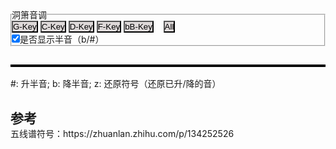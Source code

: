 


<style>
    * {
    margin: 0;
    padding: 0;
    }
    tr {
        border: 1;
        padding: 0;
    }
    td {
        border: 1;
        padding: 0;
    }
    button {
        background-color: rgb(222, 217, 217);
    }
    .back {
        border-color:red;
    }
    /* canvas {
        border: 1px solid black;
    } */
</style>
    



<fieldset>
    <legend>洞箫音调</legend>
    <button id="G-Key-button" onclick="myFunction('G-Key')">G-Key</button>  
    <button id="C-Key-button" onclick="myFunction('C-Key')">C-Key</button>  
    <button id="D-Key-button" onclick="myFunction('D-Key')">D-Key</button>  
    <button id="F-Key-button" onclick="myFunction('F-Key')">F-Key</button>  
    <button id="bB-Key-button" onclick="myFunction('bB-Key')">bB-Key</button>
     &nbsp; &nbsp;<button id="All-Key-button" onclick="myFunction('All')">All</button>  
    <br> <input type="checkbox" name="showHalf" id="showHalfChk" checked="True" onclick="myChkFunction()">是否显示半音（b/#）
    <br> 
</fieldset>

<div>
    <h2 id="Current-Key"></h2>
    <table id="Key-Table" border="2" bordercolor="black"></table>  
    #: 升半音; b: 降半音; z: 还原符号（还原已升/降的音）
</div>


<h2>参考</h2>  
五线谱符号：https://zhuanlan.zhihu.com/p/134252526

    
    
<script>

var SyllableName = {
    "1" : "Do",
    "2" : "Re",
    "3" : "Mi",
    "4" : "Fa",
    "5" : "So",
    "6" : "La",
    "7" : "Si"
}

var PitchName = {
    "1" : "C",
    "2" : "D",
    "3" : "E",
    "4" : "F",
    "5" : "G",
    "6" : "A",
    "7" : "B"
}

var fullTable = {
    "BlowType" : ["缓","缓","缓","缓","缓","缓","缓","缓","缓","缓","缓","缓",  
               "急","急","急","急","急","急","急","急","急","急","急","急","急",
               "超","超","超","超","超","超","超","超","超","超","超","超","超" ],
    "G-Key" : ["5.","#5.","6.","#6.","7.","1","#1","2","#2","3","4","#4",  
               "5","#5","6","#6","7","^1","#^1","^2","#^2","^3","^4","^4","#^4", 
               "^5","#^5","^6","#^6","^7","@1","#@1","@2","#@2","@3","@4","#@4","@5"],
    "C-Key" : ["2.","#2.","3.","4.","#4.","5.","#5.","6.","#6.","7.","1","#1",  
               "2","#2","3","4","#4","5","#5","6","#6","7","^1","^1","#^1", 
               "^2","#^2","^3","^4","#^4","^5","#^5","^6","#^6","^7","@1","#@1","@2"],
    "D-Key" : ["1.","#1.","2.","#2.","3.","4.","#4.","5.","#5.","6.","#6.","7.",  
               "1","#1","2","#2","3","4","#4","5","#5","6","#6","#6","7", 
               "^1","^#1","^2","^#2","^3","^4","^#4","^5","^#5","^6","^#6","^7","@1"],
    "F-Key" : ["6.","b7.","z7.","1","b2","z2","b3","z3","4","b5","z5","b6",  
               "6","b7","z7","^1","^b2","^z2","^b3","^z3","^4","^b5","^z5","^z5","^b6", 
               "^z6","^b7","^z7","@1","@b2","@z2","@b3","@z3","@4","@b5","@z5","@b6","@z6"],
    "bB-Key": ["3.","4.","b5.","z5.","b6.","z6.","b7.","z7.","1","b2","z2","b3",  
               "3","4","b5","z5","b6","z6","b7","z7","^1","^b2","^z2","^z2","^b3", 
               "^z3","^4","^b5","^z5","^b6","^z6","^b7","^z7","@1","@b2","@z2","@b3","@z3"],
    "pressBack": [2,2,2,2,2,2,2,2,2,2,0,0,  0,2,2,2,2,2,2,2,2,2,2,0,0,  0,2,2,2,2,2,0,0,0,2,2,0,0],
    "press1":    [2,2,2,2,2,2,2,2,2,0,2,0,  2,2,2,2,2,2,2,2,2,0,0,2,0,  2,2,2,2,2,0,0,2,2,1,0,0,2],
    "press2":    [2,2,2,2,2,2,2,2,0,2,2,2,  2,2,2,2,2,2,2,2,0,2,2,2,2,  2,2,2,0,0,2,2,2,2,0,2,2,2],
    "press3":    [2,2,2,2,2,2,1,0,0,0,2,0,  2,2,2,2,2,2,1,0,0,0,2,0,0,  2,1,0,0,2,2,2,2,0,0,2,2,0],
    "press4":    [2,2,2,2,2,0,0,0,0,0,0,0,  2,2,2,2,2,0,0,0,0,0,2,0,0,  0,0,0,0,2,0,0,2,2,2,0,2,2],
    "press5":    [2,2,2,2,0,0,0,0,0,0,0,0,  2,2,2,2,0,0,0,0,0,0,2,0,0,  0,0,0,0,2,2,2,2,2,0,2,2,0],
    "press6":    [2,2,2,0,2,2,2,2,2,2,2,2,  2,2,2,0,2,2,2,2,2,2,0,2,2,  2,2,2,2,2,2,2,2,2,0,2,2,2],
    "press7":    [2,1,0,0,0,0,0,0,0,0,0,0,  2,1,0,0,0,0,0,0,0,0,0,0,0,  0,0,2,2,2,2,2,0,0,0,0,0,2],
}



function fillCircle(mycanvas,r,type,fillColor) {
    var ctx = mycanvas.getContext("2d");
    ctx.strokeStyle = fillColor;
    ctx.fillStyle = fillColor;
    ctx.beginPath();                
    ctx.arc(r, r, r, 0, Math.PI * 1, true); // (x,y,r,sAngle,eAngle,counterclockwise)
    if (type === "0") {ctx.stroke()} else {ctx.fill()};
    ctx.beginPath();                 
    ctx.arc(r, r, r, 0, Math.PI * 2, true); 
    if (type === "2") {ctx.fill()} else {ctx.stroke()};
}

function processStr(myTdStr){  //
    clean_str = myTdStr.replace(/#/g, "").replace(/@/g, "").replace(/b/g, "").replace(/z/g, "").replace(/_/g, "").replace(/\./g, "").replace(/\^/g, "");
    pound_str = ""
    myTdStr.split('').forEach(function (value,index){
        if (value === "#" || value === "b"  || value === "z" ) {pound_str = `<sup>${value}</sup>`;};
        if (value === "_") {clean_str = `<span style="text-decoration: underline double">${clean_str}</span>`;};    // 双下划标识  _  -->   _ _ 
        if (value === ".") {clean_str = `<u>${clean_str}</u>`;}      //   下划标识  .  -->   _
        if (value === "^") {clean_str = `<span style="text-decoration: overline">${clean_str}</span>`;};  //   上划标识  -   -->  -
        if (value === "@") {clean_str = `<span style="text-decoration: overline double">${clean_str}</span>`;};  //   双上划标识@  -->  --
    })
    return `${pound_str}${clean_str}`                        
}

function tdElementStr(myTdStr) {
    tempTdStr = `<td style="padding-top:1px;padding-bottom:1px;padding-left:0;padding-rignt:0;text-align:right" width="30px">${processStr(myTdStr)}</td>`;
    return tempTdStr
}

function tdCanvasStr(myTdStr,canvasClass) {  // "Circle" "firstCircle"
    tempTdStr = `<td style="padding-top:1px;padding-bottom:1px;padding-left:0;padding-rignt:0;text-align:center" width="30px"><canvas class="${canvasClass}" width="16" height="16">${myTdStr}</canvas></td>`;
    return tempTdStr
}


function trElementStr (rowName,myArray,canvasClass) {
    tempTds = ``;
    tempTds += tdElementStr(rowName);
    if (canvasClass === "") {
        myArray.forEach(function (value,index) {tempTds += tdElementStr(value)});
    } else {
        myArray.forEach(function (value,index) {tempTds += tdCanvasStr(value,canvasClass)});
    };
    tempTrStr = `<tr>${tempTds}</tr>`;
    return tempTrStr;
}



function filterKeyIndex(fullTable,key,ifshowHalf){
    select_Idx = [];
    if (fullTable[key]=== undefined){
        select_Idx = Array.from({length: fullTable['BlowType'].length}, (val, i) => i);
    }else{
        fullTable[key].forEach((value,index) => {
            if (value !== "" && (ifshowHalf || (value.indexOf("#") === -1 && value.indexOf("b") === -1) )) {
                select_Idx.push(index)
            };
        });

    }

    return select_Idx;

}


function getValueByIndex(select_Idx,fullTable,word){
    select_Val = [];
    select_Idx.forEach(
        (Idx,_Index) => {
            select_Val.push(fullTable[word][Idx]);
        }
    );
    return select_Val;
}


function getPitch(myArray){
    myPitch = [];
    myArray.forEach(
        (value,index) => {
            tempStr = value.replace(/#/g, "").replace(/@/g, "").replace(/b/g, "").replace(/z/g, "").replace(/_/g, "").replace(/\./g, "").replace(/\^/g, "");
            myPitch.push(PitchName[tempStr]);
        }
    );
    return myPitch
}

function getSyllable(myArray){
    mySyllable = [];
    myArray.forEach(
        (value,index) => {
            tempStr = value.replace(/#/g, "").replace(/@/g, "").replace(/b/g, "").replace(/z/g, "").replace(/_/g, "").replace(/\./g, "").replace(/\^/g, "");
            mySyllable.push(SyllableName[tempStr]);
        }
    );
    return mySyllable
}


function mainFunc(fullTable,key,ifshowHalf){
    document.getElementById('Current-Key').textContent = key;
    var select_Idx = filterKeyIndex(fullTable,key,ifshowHalf);
    var text_BlowType =  trElementStr("吹",getValueByIndex(select_Idx,fullTable,'BlowType'),"");
    if (key === "All"){
        var text_Keynote = ``;
        var keys = ['G-Key','C-Key','D-Key','F-Key','bB-Key']
        keys.forEach(
            (kk,index) => {text_Keynote += trElementStr(kk.split('-')[0],getValueByIndex(select_Idx,fullTable,kk),"");}
        )
    }else{
        var KeynoteArray = getValueByIndex(select_Idx,fullTable,key)
        PitchArr = getPitch(KeynoteArray);
        SyllableArr = getSyllable(KeynoteArray);
        var text_Keynote =   `${trElementStr("音",PitchArr,"")}${trElementStr("简",KeynoteArray,"")}${trElementStr("唱",SyllableArr,"")}`;
    }
    var text_pressBack = trElementStr("后",getValueByIndex(select_Idx,fullTable,'pressBack'),"firstCircle");
    var text_press1 = trElementStr("七",getValueByIndex(select_Idx,fullTable,'press1'),"Circle");
    var text_press2 = trElementStr("六",getValueByIndex(select_Idx,fullTable,'press2'),"Circle");
    var text_press3 = trElementStr("五",getValueByIndex(select_Idx,fullTable,'press3'),"Circle");
    var text_press4 = trElementStr("四",getValueByIndex(select_Idx,fullTable,'press4'),"Circle");
    var text_press5 = trElementStr("三",getValueByIndex(select_Idx,fullTable,'press5'),"Circle");
    var text_press6 = trElementStr("二",getValueByIndex(select_Idx,fullTable,'press6'),"Circle");
    var text_press7 = trElementStr("一",getValueByIndex(select_Idx,fullTable,'press7'),"Circle");

    document.getElementById("Key-Table").innerHTML = `${text_BlowType}${text_Keynote}${text_pressBack}${text_press1}${text_press2}${text_press3}${text_press4}${text_press5}${text_press6}${text_press7}`;
    
    canvasObjs = document.querySelectorAll('canvas.Circle');    // canvasObjs = document.getElementsByTagName('canvas')
    for (k=0;k<canvasObjs.length;k++) {
        fillCircle(canvasObjs[k],8,canvasObjs[k].textContent,'black');
    }
    canvasObjs = document.querySelectorAll('canvas.firstCircle');  
    for (k=0;k<canvasObjs.length;k++) {
        fillCircle(canvasObjs[k],8,canvasObjs[k].textContent,'orange');
    }
}

currentKey = "All";
ifshowHalf = document.querySelector('#showHalfChk').checked;
mainFunc(fullTable,currentKey,ifshowHalf)

function myFunction(newKey) {
    currentKey = newKey;
    mainFunc(fullTable,currentKey,ifshowHalf);
}

function myChkFunction() {
    ifshowHalf = document.querySelector('#showHalfChk').checked;
    mainFunc(fullTable,currentKey,ifshowHalf);
}

</script>
    
    
    
    